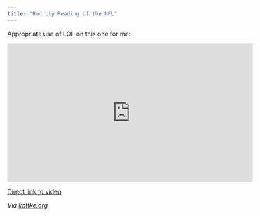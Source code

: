 ```yaml
---
title: "Bad Lip Reading of the NFL"
---
```

<p>Appropriate use of LOL on this one for me:</p>
<p><iframe width="560" height="315" src="http://www.youtube.com/embed/Zce-QT7MGSE" frameborder="0" allowfullscreen></iframe></p>
<p><a href="http://youtu.be/Zce-QT7MGSE">Direct link to video</a></p>
<p><em>Via <a href="http://kottke.org/13/01/hilarious-bad-lip-reading-of-nfl-players">kottke.org</a></em></p>

